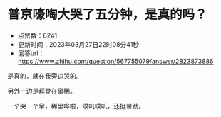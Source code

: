 # 普京嚎啕大哭了五分钟，是真的吗？
- 点赞数：6241
- 更新时间：2023年03月27日22时08分41秒
- 回答url：https://www.zhihu.com/question/567755079/answer/2823873886
<body>
 <p data-pid="GLfsAJZZ">是真的，就在我旁边哭的。</p>
 <p data-pid="vmLjdt9P">另外一边是拜登在窜稀。</p>
 <p data-pid="QabKVV4q">一个哭一个窜，稀里哗啦，噗叽噗叽，还挺带劲。</p>
</body>